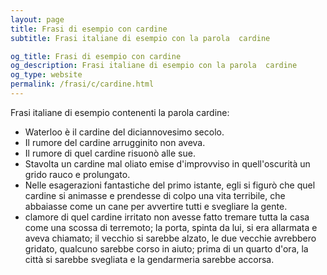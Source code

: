 ```yaml
---
layout: page
title: Frasi di esempio con cardine 
subtitle: Frasi italiane di esempio con la parola  cardine

og_title: Frasi di esempio con cardine 
og_description: Frasi italiane di esempio con la parola  cardine
og_type: website
permalink: /frasi/c/cardine.html
---
```


Frasi italiane di esempio contenenti la parola cardine:


- Waterloo è il cardine del diciannovesimo secolo.
- Il rumore del cardine arrugginito non aveva.
- Il rumore di quel cardine risuonò alle sue.
- Stavolta un cardine mal oliato emise d'improvviso in quell'oscurità un grido rauco e prolungato.
- Nelle esagerazioni fantastiche del primo istante, egli si figurò che quel cardine si animasse e prendesse di colpo una vita terribile, che abbaiasse come un cane per avvertire tutti e svegliare la gente.
- clamore di quel cardine irritato non avesse fatto tremare tutta la casa come una scossa di terremoto; la porta, spinta da lui, si era allarmata e aveva chiamato; il vecchio si sarebbe alzato, le due vecchie avrebbero gridato, qualcuno sarebbe corso in aiuto; prima di un quarto d'ora, la città si sarebbe svegliata e la gendarmeria sarebbe accorsa.

